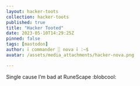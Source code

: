 ```yaml
---
layout: hacker-toots
collection: hacker-toots
published: true
title: "Hacker Tooted"
date: 2023-05-10T14:29:25Z
pinned: false
tags: [mastodon]
author: ⸸ commander ░ nova ⸸ :~$
avatar: /assets/media_attachments/hacker-nova.png

---
```


<p>Single cause I’m bad at RuneScape :blobcool:</p>


